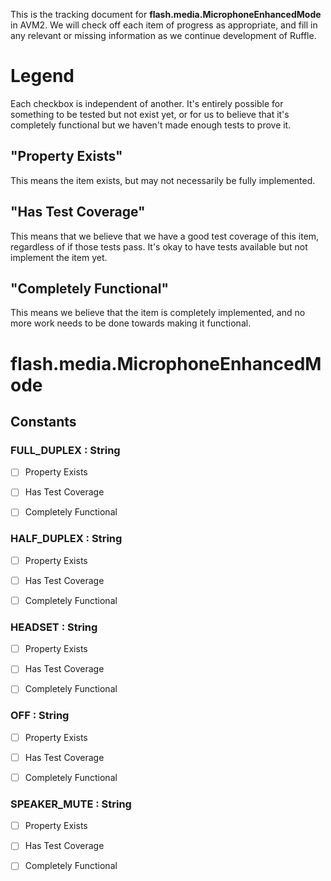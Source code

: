 This is the tracking document for **flash.media.MicrophoneEnhancedMode** in AVM2. We will check off each item of progress as appropriate, and fill in any relevant or missing information as we continue development of Ruffle.
# Legend

Each checkbox is independent of another. It's entirely possible for something to be tested but not exist yet, or for us to believe that it's completely functional but we haven't made enough tests to prove it.
## "Property Exists"

This means the item exists, but may not necessarily be fully implemented.
## "Has Test Coverage"

This means that we believe that we have a good test coverage of this item, regardless of if those tests pass. It's okay to have tests available but not implement the item yet.
## "Completely Functional"

This means we believe that the item is completely implemented, and no more work needs to be done towards making it functional.
# flash.media.MicrophoneEnhancedMode
## Constants
### FULL_DUPLEX : String

* [ ] Property Exists

* [ ] Has Test Coverage

* [ ] Completely Functional


### HALF_DUPLEX : String

* [ ] Property Exists

* [ ] Has Test Coverage

* [ ] Completely Functional


### HEADSET : String

* [ ] Property Exists

* [ ] Has Test Coverage

* [ ] Completely Functional


### OFF : String

* [ ] Property Exists

* [ ] Has Test Coverage

* [ ] Completely Functional


### SPEAKER_MUTE : String

* [ ] Property Exists

* [ ] Has Test Coverage

* [ ] Completely Functional
